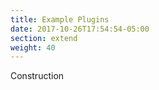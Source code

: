 ```yaml
---
title: Example Plugins
date: 2017-10-26T17:54:54-05:00
section: extend
weight: 40
---
```


Construction

